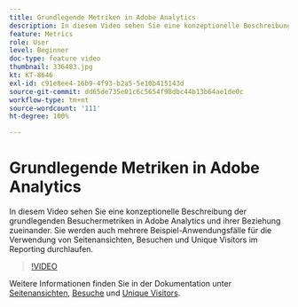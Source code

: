 ```yaml
---
title: Grundlegende Metriken in Adobe Analytics
description: In diesem Video sehen Sie eine konzeptionelle Beschreibung der grundlegenden Besuchermetriken in Adobe Analytics und ihrer Beziehung zueinander. Sie werden auch mehrere Beispiel-Anwendungsfälle für die Verwendung von Seitenansichten, Besuchen und Unique Visitors im Reporting durchlaufen.
feature: Metrics
role: User
level: Beginner
doc-type: feature video
thumbnail: 336483.jpg
kt: KT-8646
exl-id: c91e8ee4-16b9-4f93-b2a5-5e10b415143d
source-git-commit: dd65de735e01c6c5654f98dbc44b13b64ae1de0c
workflow-type: tm+mt
source-wordcount: '111'
ht-degree: 100%

---
```


# Grundlegende Metriken in Adobe Analytics

In diesem Video sehen Sie eine konzeptionelle Beschreibung der grundlegenden Besuchermetriken in Adobe Analytics und ihrer Beziehung zueinander. Sie werden auch mehrere Beispiel-Anwendungsfälle für die Verwendung von Seitenansichten, Besuchen und Unique Visitors im Reporting durchlaufen.

>[!VIDEO](https://video.tv.adobe.com/v/3437874/?quality=12&learn=on&captions=ger)

Weitere Informationen finden Sie in der Dokumentation unter [Seitenansichten](https://experienceleague.adobe.com/docs/analytics/components/metrics/page-views.html?lang=de), [Besuche](https://experienceleague.adobe.com/docs/analytics/components/metrics/visits.html?lang=de) und [Unique Visitors](https://experienceleague.adobe.com/docs/analytics/components/metrics/unique-visitors.html?lang=de).
